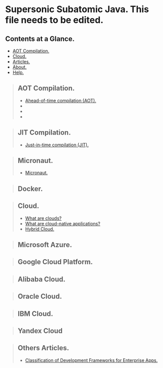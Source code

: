 # Supersonic Subatomic Java. This file needs to be edited.

## Contents at a Glance.
* [AOT Compilation.](#aot-compilation)
* [Cloud.](#cloud)
* [Articles.](#articles)
* [About.](#about)
* [Help.](#help)






> ## AOT Compilation.
> * [Ahead-of-time compilation (AOT).](https://www.google.com/search?q=aot+compiler&oq=AOT+compiler&aqs=chrome.0.0l8.11638j0j7&sourceid=chrome&ie=UTF-8)
> * []()
> * []()
> * []()






> ## JIT Compilation.
> * [Just-in-time compilation (JIT).](https://www.google.com/search?q=jit+compiler&oq=jit+&aqs=chrome.2.69i57j0l5j69i65l2.7170j0j7&sourceid=chrome&ie=UTF-8)





> ## Micronaut.
> * [Micronaut.](https://micronaut.io/)





> ## Docker.





> ## Cloud.
> * [What are clouds?](https://www.redhat.com/en/topics/cloud)
> * [What are cloud-native applications?](https://www.redhat.com/en/topics/cloud-native-apps)
> * [Hybrid Cloud.](https://www.google.com/search?q=hybrid+cloud&oq=hybrid&aqs=chrome.1.69i57j0l7.5308j0j7&sourceid=chrome&ie=UTF-8)





> ## Microsoft Azure.





> ## Google Cloud Platform.





> ## Alibaba Cloud.





> ## Oracle Cloud.





> ## IBM Cloud.




> ## Yandex Cloud





> ## Others Articles.
> * [Classification of Development Frameworks for Enterprise Apps.](https://dzone.com/articles/classification-of-development-frameworks-for-enter)
